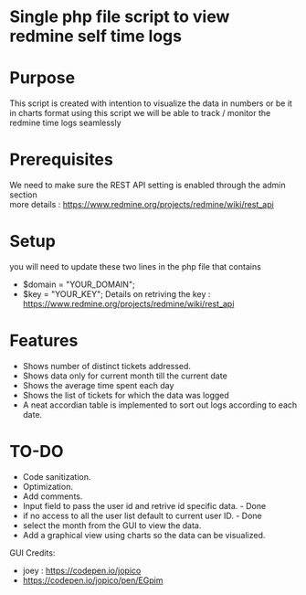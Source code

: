 # Single php file script to view redmine self time logs

# Purpose

This script is created with intention to visualize the data in numbers or be it in charts format using this script we will be able to track / monitor the redmine time logs seamlessly

# Prerequisites

We need to make sure the REST API setting is enabled through the admin section  
more details : https://www.redmine.org/projects/redmine/wiki/rest_api

# Setup

you will need to update these two lines in the php file that contains
* $domain = "YOUR_DOMAIN";
* $key = "YOUR_KEY";
Details on retriving the key : https://www.redmine.org/projects/redmine/wiki/rest_api


# Features

* Shows number of distinct tickets addressed.
* Shows data only for current month till the current date
* Shows the average time spent each day
* Shows the list of tickets for which the data was logged
* A neat accordian table is implemented to sort out logs according to each date. 

# TO-DO

* Code sanitization.
* Optimization.
* Add comments.
* Input field to pass the user id and retrive id specific data. - Done 
* if no access to all the user list default to current user ID. - Done
* select the month from the GUI to view the data.
* Add a graphical view using charts so the data can be visualized.

GUI Credits:
* joey : https://codepen.io/jopico
* https://codepen.io/jopico/pen/EGpim
